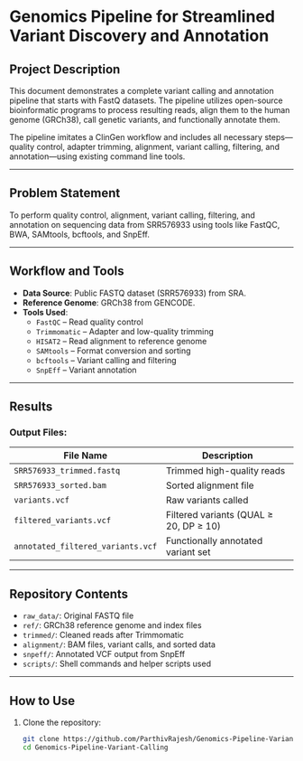 #  Genomics Pipeline for Streamlined Variant Discovery and Annotation

## Project Description
This document demonstrates a complete variant calling and annotation pipeline that starts with FastQ datasets. The pipeline utilizes open-source bioinformatic programs to process resulting reads, align them to the human genome (GRCh38), call genetic variants, and functionally annotate them. 

The pipeline imitates a ClinGen workflow and includes all necessary steps—quality control, adapter trimming, alignment, variant calling, filtering, and annotation—using existing command line tools.

---

## Problem Statement
To perform quality control, alignment, variant calling, filtering, and annotation on sequencing data from SRR576933 using tools like FastQC, BWA, SAMtools, bcftools, and SnpEff.

---

## Workflow and Tools

- **Data Source**: Public FASTQ dataset (SRR576933) from SRA.
- **Reference Genome**: GRCh38 from GENCODE.
- **Tools Used**:
  - `FastQC` – Read quality control
  - `Trimmomatic` – Adapter and low-quality trimming
  - `HISAT2` – Read alignment to reference genome
  - `SAMtools` – Format conversion and sorting
  - `bcftools` – Variant calling and filtering
  - `SnpEff` – Variant annotation

---

## Results

### Output Files:
| File Name                          | Description                             |
|-----------------------------------|-----------------------------------------|
| `SRR576933_trimmed.fastq`         | Trimmed high-quality reads              |
| `SRR576933_sorted.bam`            | Sorted alignment file                   |
| `variants.vcf`                    | Raw variants called                     |
| `filtered_variants.vcf`           | Filtered variants (QUAL ≥ 20, DP ≥ 10)  |
| `annotated_filtered_variants.vcf` | Functionally annotated variant set      |


---

## Repository Contents

- `raw_data/`: Original FASTQ file
- `ref/`: GRCh38 reference genome and index files
- `trimmed/`: Cleaned reads after Trimmomatic
- `alignment/`: BAM files, variant calls, and sorted data
- `snpeff/`: Annotated VCF output from SnpEff
- `scripts/`: Shell commands and helper scripts used

---

## How to Use

1. Clone the repository:
   ```bash
   git clone https://github.com/ParthivRajesh/Genomics-Pipeline-Variant-Calling.git
   cd Genomics-Pipeline-Variant-Calling
